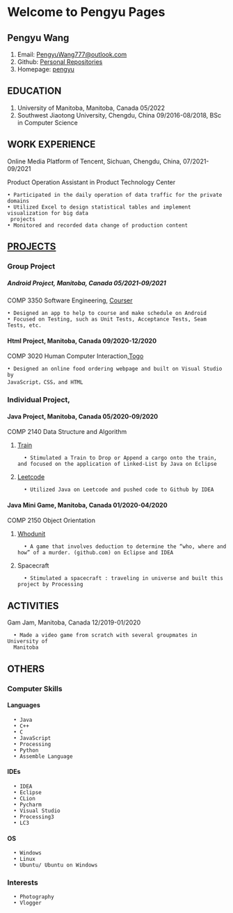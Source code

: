 # Welcome to Pengyu Pages

## Pengyu Wang

1. Email: PengyuWang777@outlook.com
2. Github: [Personal Repositories](https://github.com/Skadoosh777)
3. Homepage: [pengyu](https://skadoosh777.github.io/pengyu.github.io/)

## EDUCATION

1. University of Manitoba, Manitoba, Canada 05/2022
2. Southwest Jiaotong University, Chengdu, China 09/2016-08/2018, BSc in Computer Science

## WORK EXPERIENCE

Online Media Platform of Tencent, Sichuan, Chengdu, China, 07/2021-09/2021

Product Operation Assistant in Product Technology Center

    • Participated in the daily operation of data traffic for the private domains
    • Utilized Excel to design statistical tables and implement visualization for big data
     projects
    • Monitored and recorded data change of production content

## [PROJECTS](https://github.com/Skadoosh777?tab=repositories)

### Group Project

##### Android Project, Manitoba, Canada 05/2021-09/2021

COMP 3350 Software Engineering, [Courser](https://github.com/Skadoosh777/COMP-3350-Courser-public)

    • Designed an app to help to course and make schedule on Android
    • Focused on Testing, such as Unit Tests, Acceptance Tests, Seam Tests, etc.

#### Html Project, Manitoba, Canada 09/2020-12/2020

COMP 3020 Human Computer Interaction,[Togo](https://github.com/Skadoosh777/Togo)

    • Designed an online food ordering webpage and built on Visual Studio by
    JavaScript，CSS，and HTML

### Individual Project,

#### Java Project, Manitoba, Canada 05/2020-09/2020

COMP 2140 Data Structure and Algorithm

1. [Train](https://github.com/Skadoosh777/Train)

         • Stimulated a Train to Drop or Append a cargo onto the train, and focused on the application of Linked-List by Java on Eclipse

2. [Leetcode](https://github.com/Skadoosh777/Leetcode)

         • Utilized Java on Leetcode and pushed code to Github by IDEA

#### Java Mini Game, Manitoba, Canada 01/2020-04/2020

COMP 2150 Object Orientation

1. [Whodunit](https://github.com/Skadoosh777/Whodunit)

         • A game that involves deduction to determine the “who, where and how” of a murder. (github.com) on Eclipse and IDEA 

2. Spacecraft

         • Stimulated a spacecraft : traveling in universe and built this project by Processing

## ACTIVITIES

Gam Jam, Manitoba, Canada 12/2019-01/2020

      • Made a video game from scratch with several groupmates in University of
      Manitoba

## OTHERS

### Computer Skills
#### Languages
      • Java
      • C++
      • C
      • JavaScript
      • Processing
      • Python
      • Assemble Language

#### IDEs
      • IDEA
      • Eclipse
      • CLion
      • Pycharm
      • Visual Studio
      • Processing3
      • LC3

#### OS
      • Windows
      • Linux
      • Ubuntu/ Ubuntu on Windows

### Interests
      • Photography
      • Vlogger